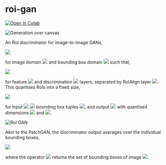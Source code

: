 # roi-gan

[![Open In Colab](https://colab.research.google.com/assets/colab-badge.svg)](https://colab.research.google.com/drive/1vayOHR71rL1OOizqo7G2SvGrCaoyvT6t)

![Generation over canvas](http://jcboyd.github.io/assets/roi-gan/canvas2.gif)

An RoI discriminator for image-to-image GANs,

<img src="https://render.githubusercontent.com/render/math?math=d_{roi} : X \times B \to \{0, 1\}">

for image domain <img src="https://render.githubusercontent.com/render/math?math=X"> and bounding box domain <img src="https://render.githubusercontent.com/render/math?math=B"> such that,

<img src="https://render.githubusercontent.com/render/math?math=d_{roi}(\mathbf{x}, b) = d(\rho(f(\mathbf{x}), b))">

for feature <img src="https://render.githubusercontent.com/render/math?math=f"> and discrimination <img src="https://render.githubusercontent.com/render/math?math=d"> layers, separated by RoIAlign layer <img src="https://render.githubusercontent.com/render/math?math=\rho">. This quantises RoIs into a fixed size,

<img src="https://render.githubusercontent.com/render/math?math=\rho : X \times B \to \mathbf{y},">

for input <img src="https://render.githubusercontent.com/render/math?math=\mathbf{x} \in \mathbb{R}^{1\times W \times H \times C},"> <img src="https://render.githubusercontent.com/render/math?math=k"> bounding box tuples <img src="https://render.githubusercontent.com/render/math?math=b">, and output <img src="https://render.githubusercontent.com/render/math?math=\mathbf{y} \in \mathbb{R}^{k \times w \times h \times C}"> with quantised dimensions <img src="https://render.githubusercontent.com/render/math?math=w < W"> and <img src="https://render.githubusercontent.com/render/math?math=h < H">.

![RoI GAN](https://jcboyd.github.io/assets/roi-gan/roi-gan.png)

Akin to the PatchGAN, the discriminator output averages over the individual bounding boxes,

<img src="https://render.githubusercontent.com/render/math?math=D_{roi} = \frac{1}{|\mathcal{B}(\mathbf{x})|}\sum_{b \in \mathcal{B}(\mathbf{x})} d_{roi}(\mathbf{x}, b),">

where the operator <img src="https://render.githubusercontent.com/render/math?math=\mathcal{B}"> returns the set of bounding boxes of image <img src="https://render.githubusercontent.com/render/math?math=\mathbf{x}">.

